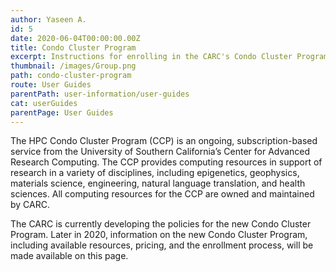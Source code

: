 ```yaml
---
author: Yaseen A.
id: 5
date: 2020-06-04T00:00:00.00Z
title: Condo Cluster Program
excerpt: Instructions for enrolling in the CARC's Condo Cluster Program and subscribing to computing and storage resources.
thumbnail: /images/Group.png
path: condo-cluster-program
route: User Guides
parentPath: user-information/user-guides
cat: userGuides
parentPage: User Guides
---
```


The HPC Condo Cluster Program (CCP) is an ongoing, subscription-based service from the University of Southern California’s Center for Advanced Research Computing. The CCP provides computing resources in support of research in a variety of disciplines, including epigenetics, geophysics, materials science, engineering, natural language translation, and health sciences. All computing resources for the CCP are owned and maintained by CARC.

The CARC is currently developing the policies for the new Condo Cluster Program. Later in 2020, information on the new Condo Cluster Program, including available resources, pricing, and the enrollment process, will be made available on this page.
